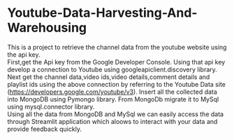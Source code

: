 # Youtube-Data-Harvesting-And-Warehousing
This is a project to retrieve the channel data from the youtube website using the api key.			
First,get the Api key from the Google Developer Console.
Using that api key develop a connection to Youtube using googleapiclient.discovery library.
Next get the channel data,video ids,video details,comment details and playlist ids using the above connection by referring to the Youtube Data site (https://developers.google.com/youtube/v3).
Insert all the collected data into MongoDB using Pymongo library.
From MongoDb migrate it to MySql using mysql.connector library.                                                                                               
Using all the data from MongoDB and MySql we can easily access the data through Streamlit application which aloows to interact with your data and provide feedback quickly.
